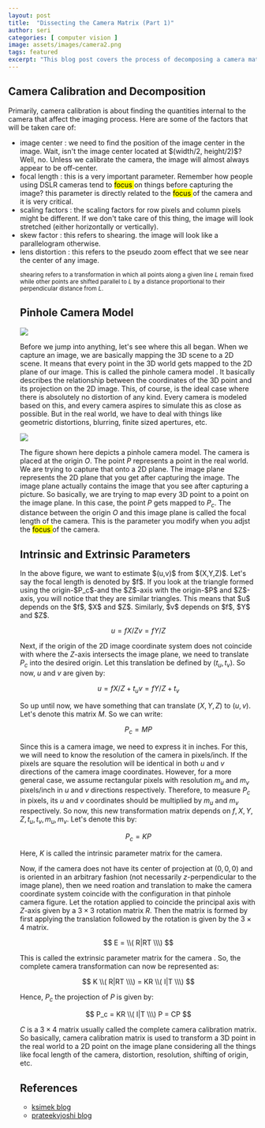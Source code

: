 ```yaml
---
layout: post
title:  "Dissecting the Camera Matrix (Part 1)"
author: seri
categories: [ computer vision ]
image: assets/images/camera2.png
tags: featured
excerpt: "This blog post covers the process of decomposing a camera matrix into intrinsic and extrinsic matrices. We will untangle the issues that arise due to different coordinate conventions."
---
```


<!--This blog post covers the process of decomposing a camera matrix into intrinsic and extrinsic matrices, and and I will try to untangle the issues that can crop-up with different coordinate conventions.-->   <!--more-->

<h2> Camera Calibration and Decomposition </h2>
Primarily, camera calibration is about finding the quantities internal to the camera that affect the imaging process. Here are some of the factors that will be taken care of:
<ul>
<li> <span class="blue"> image center </span>: we need to find the position of the image center in the image. Wait, isn't the image center located at $(width/2, height/2)$? Well, no. Unless we calibrate the camera, the image will almost always appear to be off-center.</li>
<li> <span class="blue"> focal length </span>: this is a very important parameter. Remember how people using DSLR cameras tend to <mark> focus </mark> on things before capturing the image? this parameter is directly related to the <mark> focus </mark> of the camera and it is very critical.</li>
<li> <span class="blue"> scaling factors </span>: the scaling factors for row pixels and column pixels might be different. If we don't take care of this thing, the image will look stretched (either horizontally or vertically).</li>
<li> <span class="blue"> skew factor </span>: this refers to shearing. the image will look like a parallelogram otherwise.</li>
<li> <span class="blue"> lens distortion </span>: this refers to the pseudo zoom effect that we see near the center of any image. </li> 

<small class="sidenote"> <span class="highlight-sketch">shearing </span> refers to a transformation in which all points along a given line $L$ remain fixed while other points are shifted parallel to $L$ by a distance proportional to their perpendicular distance from $L$. </small>
<br>

<h2> Pinhole Camera Model </h2>
<picture><img src="{{site.baseurl}}/assets/images/pinhole.png"></picutre>

Before we jump into anything, let's see where this all began. When we capture an image, we are basically mapping the 3D scene to a 2D scene. It means that every point in the 3D world gets mapped to the 2D plane of our image. This is called the <span class="red"> pinhole camera model </span>. It basically describes the relationship between the coordinates of the 3D point and its projection on the 2D image. This, of course, is the ideal case where <span class="highlight-yellow"> there is absolutely no distortion </span> of any kind. Every camera is modeled based on this, and every camera aspires to simulate this as close as possible. But in the real world, we have to deal with things like geometric distortions, blurring, finite sized apertures, etc. 

<picture><img src="{{site.baseurl}}/assets/images/pinhole2.png"></picture>

The figure shown here depicts a pinhole camera model. The camera is placed at the origin $O$. The point $P$ represents a point in the real world. We are trying to capture that onto a 2D plane. The <span class="rainbow"> image plane </span> represents the 2D plane that you get after capturing the image. The image plane actually contains the image that you see after capturing a picture. So basically, we are trying to map every 3D point to a point on the image plane. In this case, the point $P$ gets mapped to $P_c$. The distance between the origin $O$ and this image plane is called the <span class="highlight-sketch"> focal length </span> of the camera. This is the parameter you modify when you adjst the <mark> focus </mark> of the camera. 

<h2> Intrinsic and Extrinsic Parameters </h2> 
In the above figure, we want to estimate $(u,v)$ from $(X,Y,Z)$. Let's say the focal length is denoted by $f$. If you look at the triangle formed using the origin-$P_c$-and the $Z$-axis with the origin-$P$ and $Z$-axis, you will notice that they are similar triangles. This means that $u$ depends on the $f$, $X$ and $Z$. Similarly, $v$ depends on $f$, $Y$ and $Z$. 

$$
u = fX/Z
v = fY/Z
$$

Next, if the origin of the 2D image coordinate system does not coincide with where the $Z$-axis intersects the image plane, we need to translate $P_c$ into the desired origin. Let this translation be defined by $(t_u, t_v)$. So now, $u$ and $v$ are given by:

$$
u = fX/Z + t_u
v = fY/Z + t_v
$$

So up until now, we have something that can translate $(X,Y,Z)$ to $(u,v)$. Let's denote this matrix $M$. So we can write:

$$ 
P_c = MP
$$


Since this is a camera image, we need to express it in inches. For this, we will need to know the resolution of the camera in pixels/inch. If the pixels are square the resolution will be identical in both $u$ and $v$ directions of the camera image coordinates. However, for a more general case, we assume rectangular pixels with resolution $m_u$ and $m_v$ pixels/inch in $u$ and $v$ directions respectively. Therefore, to measure $P_c$ in pixels, its $u$ and $v$ coordinates should be multiplied by $m_u$ and $m_v$ respectively. So now, this new transformation matrix depends on $f, X, Y, Z, t_u, t_v, m_u, m_v$. Let's denote this by:

$$
P_c = KP
$$

Here, $K$ is called the <span class="typewriter"> intrinsic parameter matrix </span> for the camera.

Now, if the camera does not have its center of projection at $(0,0,0)$ and is oriented in an arbitrary fashion (not necessarily $z$-perpendicular to the image plane), then we need roation and translation to make the camera coordinate system coincide with the configuration in that pinhole camera figure. Let the rotation applied to coincide the principal axis with $Z$-axis given by a $3 \times 3$ rotation matrix $R$. Then the matrix is formed by first applying the translation followed by the rotation is given by the $3 \times 4$ matrix.

$$
E = \\( R|RT \\\)
$$

This is called the <span class="typewriter"> extrinsic parameter matrix for the camera </span>. So, the complete camera transformation can now be represented as: 

$$ 
K \\( R|RT \\\) = KR \\( I|T \\\)
$$

Hence, $P_c$ the projection of $P$ is given by:

$$
P_c = KR \\( I|T \\\) P = CP
$$

$C$ is a $3 \times 4$ matrix usually called the complete camera calibration matrix. So basically, camera calibration matrix is used to transform a 3D point in the real world to a 2D point on the image plane considering all the things like focal length of the camera, distortion, resolution, shifting of origin, etc. 

<h2> References </h2>
<ul> 
<li><a href="https://ksimek.github.io/2012/08/14/decompose/"> ksimek blog </a></li>
<li><a href="https://prateekvjoshi.com/2014/05/31/understanding-camera-calibration/"> prateekvjoshi blog </a></li>
</ul>


